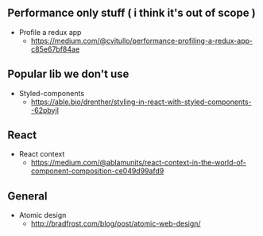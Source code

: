 ## Performance only stuff ( i think it's out of scope )

-   Profile a redux app
    -   https://medium.com/@cvitullo/performance-profiling-a-redux-app-c85e67bf84ae

## Popular lib we don't use

-   Styled-components
    -   https://able.bio/drenther/styling-in-react-with-styled-components--62pbyjl

## React

-   React context
    -   https://medium.com/@ablamunits/react-context-in-the-world-of-component-composition-ce049d99afd9
    
## General

- Atomic design
    - http://bradfrost.com/blog/post/atomic-web-design/
